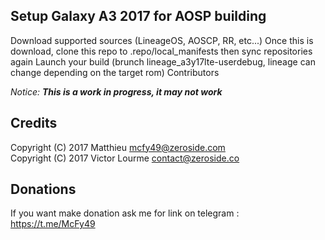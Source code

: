 ## Setup Galaxy A3 2017 for AOSP building

Download supported sources (LineageOS, AOSCP, RR, etc...)
Once this is download, clone this repo to .repo/local_manifests then sync repositories again
Launch your build (brunch lineage_a3y17lte-userdebug, lineage can change depending on the target rom)
Contributors

*Notice:* **_This is a work in progress, it may not work_**

## Credits

Copyright (C) 2017 Matthieu <mcfy49@zeroside.com><br>
Copyright (C) 2017 Victor Lourme <contact@zeroside.co>

## Donations

If you want make donation ask me for link on telegram :
https://t.me/McFy49
